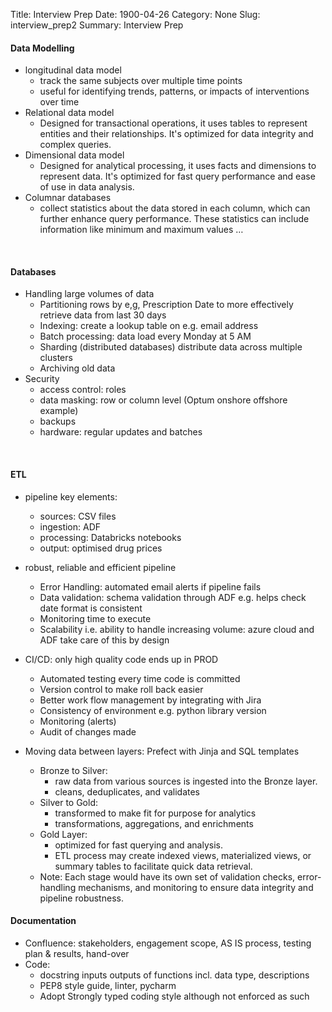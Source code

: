 Title: Interview Prep
Date: 1900-04-26
Category: None
Slug: interview_prep2
Summary: Interview Prep

#### Data Modelling

* longitudinal data model
   - track the same subjects over multiple time points
   - useful for identifying trends, patterns, or impacts of interventions over time
* Relational data model
   - Designed for transactional operations, it uses tables to represent entities and their relationships. It's optimized for data integrity and complex queries.
* Dimensional data model
   - Designed for analytical processing, it uses facts and dimensions to represent data. It's optimized for fast query performance and ease of use in data analysis.
* Columnar databases
   - collect statistics about the data stored in each column, which can further enhance query performance. These statistics can include information like minimum and maximum values …

<br>

#### Databases

* Handling large volumes of data
   - Partitioning rows by e,g, Prescription Date to more effectively retrieve data from last 30 days 
   - Indexing: create a lookup table on e.g. email address
   - Batch processing: data load every Monday at 5 AM
  - Sharding (distributed databases) distribute data across multiple clusters
   - Archiving old data
* Security
   - access control: roles 
   - data masking: row or column level (Optum onshore offshore example)
   - backups
   - hardware: regular updates and batches

<br>

#### ETL

* pipeline key elements: 
   - sources: CSV files
   - ingestion: ADF
   - processing: Databricks notebooks
   - output: optimised drug prices
* robust, reliable and efficient pipeline
   - Error Handling: automated email alerts if pipeline fails
   - Data validation: schema validation through ADF e.g. helps check date format is consistent
   - Monitoring time to execute
   - Scalability i.e. ability to handle increasing volume: azure cloud and ADF take care of this by design
* CI/CD: only high quality code ends up in PROD
   - Automated testing every time code is committed
   - Version control to make roll back easier
   - Better work flow management by integrating with Jira
   - Consistency of environment e.g. python library version
   - Monitoring (alerts)
   - Audit of changes made 

* Moving data between layers: Prefect with Jinja and SQL templates
  - Bronze to Silver:		
    + raw data from various sources is ingested into the Bronze layer. 
    + cleans, deduplicates, and validates
  - Silver to Gold: 
    + transformed to make fit for purpose for analytics
    + transformations, aggregations, and enrichments
  - Gold Layer: 
    + optimized for fast querying and analysis. 
    + ETL process may create indexed views, materialized views, or summary tables to facilitate quick data retrieval.
  - Note: Each stage would have its own set of validation checks, error-handling mechanisms, and monitoring to ensure data integrity and pipeline robustness.

#### Documentation

* Confluence: stakeholders, engagement scope, AS IS process, testing plan & results, hand-over
* Code: 
   - docstring inputs outputs of functions incl. data type, descriptions 
   - PEP8 style guide, linter, pycharm
   - Adopt Strongly typed coding style although not enforced as such


